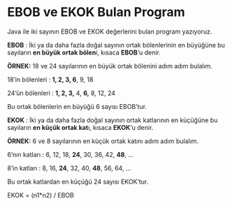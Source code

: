 # EBOB ve EKOK Bulan Program

Java ile iki sayının EBOB ve EKOK değerlerini bulan program yazıyoruz.

**EBOB** : İki ya da daha fazla doğal sayının ortak bölenlerinin en büyüğüne bu sayıların **en büyük ortak bölen**i, kısaca **EBOB**‘u denir.

**ÖRNEK:** 18 ve 24 sayılarının en büyük ortak bölenini adım adım bulalım.

18’in bölenleri : **1, 2, 3, 6**, 9, 18

24’ün bölenleri : **1, 2, 3,** 4, **6,** 8, 12, 24

Bu ortak bölenlerin en büyüğü 6 sayısı EBOB’tur.

**EKOK** : İki ya da daha fazla doğal sayının ortak katlarının en küçüğüne bu sayıların **en küçük ortak kat**ı, kısaca **EKOK**‘u denir. 

**ÖRNEK:** 6 ve 8 sayılarının en küçük ortak katını adım adım bulalım.

6’nın katları : 6, 12, 18, **24**, 30, 36, 42, **48**, …

8’in katları : 8, 16, **24**, 32, 40, **48**, 56, 64, …

Bu ortak katlardan en küçüğü 24 sayısı EKOK’tur.

EKOK = (n1*n2) / EBOB